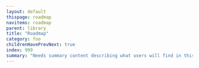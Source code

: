 ```yaml
---
layout: default
thispage: roadmap
navitems: roadmap
parent: library
title: "Roadmap"
category: foo
childrenHavePrevNext: true
index: 999
summary: "Needs summary content describing what users will find in this category"
---
```

